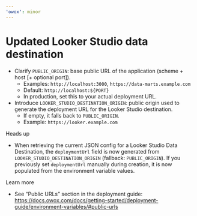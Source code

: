 ```yaml
---
'owox': minor
---
```


# Updated Looker Studio data destination

- Clarify `PUBLIC_ORIGIN`: base public URL of the application (scheme + host [+ optional port]).
  - Examples: `http://localhost:3000`, `https://data-marts.example.com`
  - Default: `http://localhost:${PORT}`
  - In production, set this to your actual deployment URL.
- Introduce `LOOKER_STUDIO_DESTINATION_ORIGIN`: public origin used to generate the deployment URL for the Looker Studio destination.
  - If empty, it falls back to `PUBLIC_ORIGIN`.
  - Example: `https://looker.example.com`

Heads up

- When retrieving the current JSON config for a Looker Studio Data Destination, the `deploymentUrl` field is now generated from `LOOKER_STUDIO_DESTINATION_ORIGIN` (fallback: `PUBLIC_ORIGIN`). If you previously set `deploymentUrl` manually during creation, it is now populated from the environment variable values.

Learn more

- See “Public URLs” section in the deployment guide: <https://docs.owox.com/docs/getting-started/deployment-guide/environment-variables/#public-urls>
